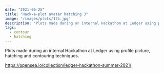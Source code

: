 ```yaml
---
date: "2021-06-25"
title: "Hack-a-plot avatar hatching 3"
image: "/images/plots/174.jpg"
description: "Plots made during an internal Hackathon at Ledger using profile picture, hatching and contouring techniques."
tags:
  - contour
  - hatching
---
```


Plots made during an internal Hackathon at Ledger using profile picture, hatching and contouring techniques.

https://opensea.io/collection/ledger-hackathon-summer-2021/
